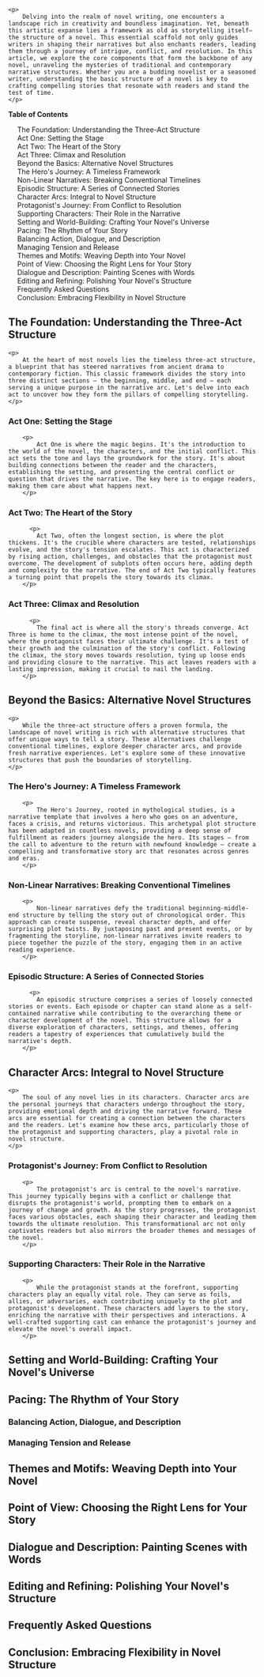 <div data-spy="scroll" data-target="#toc" data-offset="0">

    <p>
        Delving into the realm of novel writing, one encounters a landscape rich in creativity and boundless imagination. Yet, beneath this artistic expanse lies a framework as old as storytelling itself—the structure of a novel. This essential scaffold not only guides writers in shaping their narratives but also enchants readers, leading them through a journey of intrigue, conflict, and resolution. In this article, we explore the core components that form the backbone of any novel, unraveling the mysteries of traditional and contemporary narrative structures. Whether you are a budding novelist or a seasoned writer, understanding the basic structure of a novel is key to crafting compelling stories that resonate with readers and stand the test of time.
    </p>

<div class="toc card bg-light" id="toc">
 <p class="card-header"><strong>Table of Contents</strong></p>
  <div class="card-body">
    <ul>
      <li><a href="#the-foundation">The Foundation: Understanding the Three-Act Structure</a></li>
      <li class="child-link"><a href="#act-one">Act One: Setting the Stage</a></li>
      <li class="child-link"><a href="#act-two">Act Two: The Heart of the Story</a></li>
      <li class="child-link"><a href="#act-three">Act Three: Climax and Resolution</a></li>
      <li><a href="#beyond-the-basics">Beyond the Basics: Alternative Novel Structures</a></li>
      <li class="child-link"><a href="#heros-journey">The Hero's Journey: A Timeless Framework</a></li>
      <li class="child-link"><a href="#non-linear">Non-Linear Narratives: Breaking Conventional Timelines</a></li>
      <li class="child-link"><a href="#episodic-structure">Episodic Structure: A Series of Connected Stories</a></li>
      <li><a href="#character-arcs">Character Arcs: Integral to Novel Structure</a></li>
      <li class="child-link"><a href="#protagonist-journey">Protagonist's Journey: From Conflict to Resolution</a></li>
      <li class="child-link"><a href="#supporting-characters">Supporting Characters: Their Role in the Narrative</a></li>
      <li><a href="#setting-world-building">Setting and World-Building: Crafting Your Novel's Universe</a></li>
      <li><a href="#pacing">Pacing: The Rhythm of Your Story</a></li>
      <li class="child-link"><a href="#balancing-elements">Balancing Action, Dialogue, and Description</a></li>
      <li class="child-link"><a href="#tension-release">Managing Tension and Release</a></li>
      <li><a href="#themes-motifs">Themes and Motifs: Weaving Depth into Your Novel</a></li>
      <li><a href="#point-of-view">Point of View: Choosing the Right Lens for Your Story</a></li>
      <li><a href="#dialogue-description">Dialogue and Description: Painting Scenes with Words</a></li>
      <li><a href="#editing-refining">Editing and Refining: Polishing Your Novel's Structure</a></li>
      <li><a href="#faq">Frequently Asked Questions</a></li>
      <li><a href="#conclusion">Conclusion: Embracing Flexibility in Novel Structure</a></li>
    </ul>
  </div>
</div>

<h2 id="the-foundation">The Foundation: Understanding the Three-Act Structure</h2>

    <p>
        At the heart of most novels lies the timeless three-act structure, a blueprint that has steered narratives from ancient drama to contemporary fiction. This classic framework divides the story into three distinct sections – the beginning, middle, and end – each serving a unique purpose in the narrative arc. Let's delve into each act to uncover how they form the pillars of compelling storytelling.
    </p>

  <h3 id="act-one">Act One: Setting the Stage</h3>

        <p>
            Act One is where the magic begins. It's the introduction to the world of the novel, the characters, and the initial conflict. This act sets the tone and lays the groundwork for the story. It's about building connections between the reader and the characters, establishing the setting, and presenting the central conflict or question that drives the narrative. The key here is to engage readers, making them care about what happens next.
        </p>

  <h3 id="act-two">Act Two: The Heart of the Story</h3>

          <p>
            Act Two, often the longest section, is where the plot thickens. It's the crucible where characters are tested, relationships evolve, and the story's tension escalates. This act is characterized by rising action, challenges, and obstacles that the protagonist must overcome. The development of subplots often occurs here, adding depth and complexity to the narrative. The end of Act Two typically features a turning point that propels the story towards its climax.
        </p>

  <h3 id="act-three">Act Three: Climax and Resolution</h3>

          <p>
            The final act is where all the story's threads converge. Act Three is home to the climax, the most intense point of the novel, where the protagonist faces their ultimate challenge. It's a test of their growth and the culmination of the story's conflict. Following the climax, the story moves towards resolution, tying up loose ends and providing closure to the narrative. This act leaves readers with a lasting impression, making it crucial to nail the landing.
        </p>

<h2 id="beyond-the-basics">Beyond the Basics: Alternative Novel Structures</h2>

    <p>
        While the three-act structure offers a proven formula, the landscape of novel writing is rich with alternative structures that offer unique ways to tell a story. These alternatives challenge conventional timelines, explore deeper character arcs, and provide fresh narrative experiences. Let's explore some of these innovative structures that push the boundaries of storytelling.
    </p>

  <h3 id="heros-journey">The Hero's Journey: A Timeless Framework</h3>

        <p>
            The Hero's Journey, rooted in mythological studies, is a narrative template that involves a hero who goes on an adventure, faces a crisis, and returns victorious. This archetypal plot structure has been adapted in countless novels, providing a deep sense of fulfillment as readers journey alongside the hero. Its stages – from the call to adventure to the return with newfound knowledge – create a compelling and transformative story arc that resonates across genres and eras.
        </p>

  <h3 id="non-linear">Non-Linear Narratives: Breaking Conventional Timelines</h3>

        <p>
            Non-linear narratives defy the traditional beginning-middle-end structure by telling the story out of chronological order. This approach can create suspense, reveal character depth, and offer surprising plot twists. By juxtaposing past and present events, or by fragmenting the storyline, non-linear narratives invite readers to piece together the puzzle of the story, engaging them in an active reading experience.
        </p>

  <h3 id="episodic-structure">Episodic Structure: A Series of Connected Stories</h3>

          <p>
            An episodic structure comprises a series of loosely connected stories or events. Each episode or chapter can stand alone as a self-contained narrative while contributing to the overarching theme or character development of the novel. This structure allows for a diverse exploration of characters, settings, and themes, offering readers a tapestry of experiences that cumulatively build the narrative's depth.
        </p>

<h2 id="character-arcs">Character Arcs: Integral to Novel Structure</h2>

    <p>
        The soul of any novel lies in its characters. Character arcs are the personal journeys that characters undergo throughout the story, providing emotional depth and driving the narrative forward. These arcs are essential for creating a connection between the characters and the readers. Let's examine how these arcs, particularly those of the protagonist and supporting characters, play a pivotal role in novel structure.
    </p>


  <h3 id="protagonist-journey">Protagonist's Journey: From Conflict to Resolution</h3>

        <p>
            The protagonist's arc is central to the novel's narrative. This journey typically begins with a conflict or challenge that disrupts the protagonist's world, prompting them to embark on a journey of change and growth. As the story progresses, the protagonist faces various obstacles, each shaping their character and leading them towards the ultimate resolution. This transformational arc not only captivates readers but also mirrors the broader themes and messages of the novel.
        </p>

  <h3 id="supporting-characters">Supporting Characters: Their Role in the Narrative</h3>

        <p>
            While the protagonist stands at the forefront, supporting characters play an equally vital role. They can serve as foils, allies, or adversaries, each contributing uniquely to the plot and protagonist's development. These characters add layers to the story, enriching the narrative with their perspectives and interactions. A well-crafted supporting cast can enhance the protagonist's journey and elevate the novel's overall impact.
        </p>

<h2 id="setting-world-building">Setting and World-Building: Crafting Your Novel's Universe</h2>

<h2 id="pacing">Pacing: The Rhythm of Your Story</h2>
  <h3 id="balancing-elements">Balancing Action, Dialogue, and Description</h3>
  <h3 id="tension-release">Managing Tension and Release</h3>

<h2 id="themes-motifs">Themes and Motifs: Weaving Depth into Your Novel</h2>

<h2 id="point-of-view">Point of View: Choosing the Right Lens for Your Story</h2>

<h2 id="dialogue-description">Dialogue and Description: Painting Scenes with Words</h2>

<h2 id="editing-refining">Editing and Refining: Polishing Your Novel's Structure</h2>

<h2 id="faq">Frequently Asked Questions</h2>

<h2 id="conclusion">Conclusion: Embracing Flexibility in Novel Structure</h2>



</div>